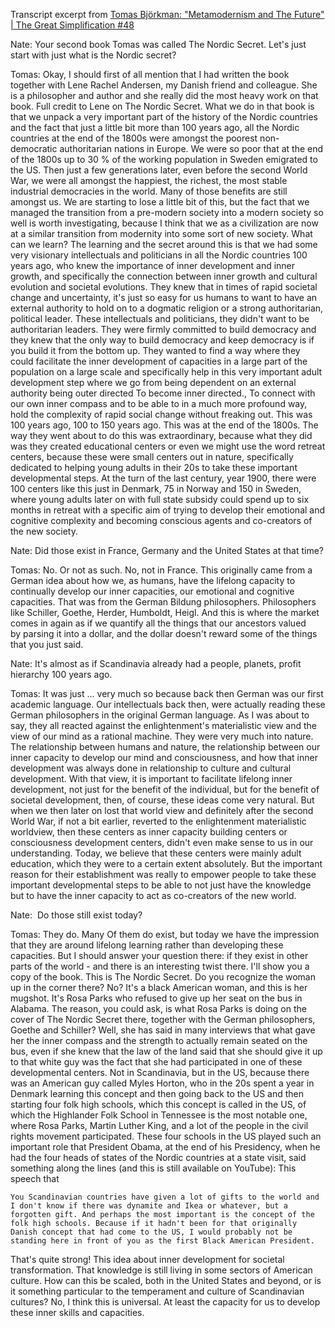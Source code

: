 Transcript excerpt from [Tomas Björkman: "Metamodernism and The Future" | The Great Simplification #48](https://youtu.be/TJa_6AHjLw0?t=3611)

Nate: Your second book Tomas was called The Nordic Secret. Let's just start with just what is the Nordic secret?

Tomas: Okay, I should first of all mention that I had written the book together with Lene Rachel Andersen, my Danish friend and colleague. She is a philosopher and author and she really did the most heavy work on that book. Full credit to Lene on The Nordic Secret. What we do in that book is that we unpack a very important part of the history of the Nordic countries and the fact that just a little bit more than 100 years ago, all the Nordic countries at the end of the 1800s were amongst the poorest non-democratic authoritarian nations in Europe. We were so poor that at the end of the 1800s up to 30 % of the working population in Sweden emigrated to the US. Then just a few generations later, even before the second World War, we were all amongst the happiest, the richest, the most stable industrial democracies in the world. Many of those benefits are still amongst us. We are starting to lose a little bit of this, but the fact that we managed the transition from a pre-modern society into a modern society so well is worth investigating, because I think that we as a civilization are now at a similar transition from modernity into some sort of new society. What can we learn? The learning and the secret around this is that we had some very visionary intellectuals and politicians in all the Nordic countries 100 years ago, who knew the importance of inner development and inner growth, and specifically the connection between inner growth and cultural evolution and societal evolutions. They knew that in times of rapid societal change and uncertainty, it's just so easy for us humans to want to have an external authority to hold on to a dogmatic religion or a strong authoritarian, political leader. These intellectuals and politicians, they didn't want to be authoritarian leaders. They were firmly committed to build democracy and they knew that the only way to build democracy and keep democracy is if you build it from the bottom up. They wanted to find a way where they could facilitate the inner development of capacities in a large part of the population on a large scale and specifically help in this very important adult development step where we go from being dependent on an external authority being outer directed To become inner directed., To connect with our own inner compass and to be able to in a much more profound way, hold the complexity of rapid social change without freaking out. This was 100 years ago, 100 to 150 years ago. This was at the end of the 1800s. The way they went about to do this was extraordinary, because what they did was they created educational centers or even we might use the word retreat centers, because these were small centers out in nature, specifically dedicated to helping young adults in their 20s to take these important developmental steps. At the turn of the last century, year 1900, there were 100 centers like this just in Denmark, 75 in Norway and 150 in Sweden, where young adults later on with full state subsidy could spend up to six months in retreat with a specific aim of trying to develop their emotional and cognitive complexity and becoming conscious agents and co-creators of the new society.

Nate: Did those exist in France, Germany and the United States at that time?

Tomas: No. Or not as such. No, not in France. This originally came from a German idea about how we, as humans, have the lifelong capacity to continually develop our inner capacities, our emotional and cognitive capacities. That was from the German Bildung philosophers. Philosophers like Schiller, Goethe, Herder, Humboldt, Heigl. And this is where the market comes in again as if we quantify all the things that our ancestors valued by parsing it into a dollar, and the dollar doesn't reward some of the things that you just said.

Nate: It's almost as if Scandinavia already had a people, planets, profit hierarchy 100 years ago.

Tomas: It was just ... very much so because back then German was our first academic language. Our intellectuals back then, were actually reading these German philosophers in the original German language. As I was about to say, they all reacted against the enlightenment's materialistic view and the view of our mind as a rational machine. They were very much into nature. The relationship between humans and nature, the relationship between our inner capacity to develop our mind and consciousness, and how that inner development was always done in relationship to culture and cultural development. With that view, it is important to facilitate lifelong inner development, not just for the benefit of the individual, but for the benefit of societal development, then, of course, these ideas come very natural. But when we then later on lost that world view and definitely after the second World War, if not a bit earlier, reverted to the enlightenment materialistic worldview, then these centers as inner capacity building centers or consciousness development centers, didn't even make sense to us in our understanding. Today, we believe that these centers were mainly adult education, which they were to a certain extent absolutely. But the important reason for their establishment was really to empower people to take these important developmental steps to be able to not just have the knowledge but to have the inner capacity to act as co-creators of the new world.

Nate:  Do those still exist today?

Tomas: They do. Many Of them do exist, but today we have the impression that they are around lifelong learning rather than developing these capacities. But I should answer your question there: if they exist in other parts of the world - and there is an interesting twist there. I'll show you a copy of the book. This is The Nordic Secret. Do you recognize the woman up in the corner there? No? It's a black American woman, and this is her mugshot. It's Rosa Parks who refused to give up her seat on the bus in Alabama. The reason, you could ask, is what Rosa Parks is doing on the cover of The Nordic Secret there, together with the German philosophers, Goethe and Schiller? Well, she has said in many interviews that what gave her the inner compass and the strength to actually remain seated on the bus, even if she knew that the law of the land said that she should give it up to that white guy was the fact that she had participated in one of these developmental centers. Not in Scandinavia, but in the US, because there was an American guy called Myles Horton, who in the 20s spent a year in Denmark learning this concept and then going back to the US and then starting four folk high schools, which this concept is called in the US, of which the Highlander Folk School in Tennessee is the most notable one, where Rosa Parks, Martin Luther King, and a lot of the people in the civil rights movement participated. These four schools in the US played such an important role that President Obama, at the end of his Presidency, when he had the four heads of states of the Nordic countries at a state visit, said something along the lines (and this is still available on YouTube): This speech that

`You Scandinavian countries have given a lot of gifts to the world and I don't know if there was dynamite and Ikea or whatever, but a forgotten gift. And perhaps the most important is the concept of the folk high schools. Because if it hadn't been for that originally Danish concept that had come to the US, I would probably not be standing here in front of you as the first Black American President.`

That's quite strong! This idea about inner development for societal transformation. That knowledge is still living in some sectors of American culture. How can this be scaled, both in the United States and beyond, or is it something particular to the temperament and culture of Scandinavian cultures? No, I think this is universal. At least the capacity for us to develop these inner skills and capacities.
